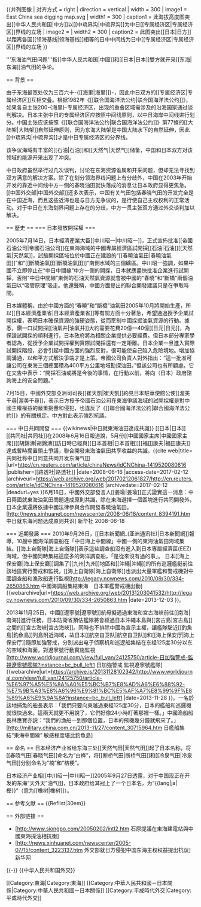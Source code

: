 {{并列图像
 | 对齐方式  = right
 | direction = vertical
 | width     = 300
 | image1    = East China sea digging map.svg
 | width1    = 300
 | caption1  = 此海拔高度图突出[[中华人民共和国|中方]]以[[中琉界沟|中琉界沟]]为中日[[专属经济区|专属经济区]]界线的立场
 | image2    =
 | width2    = 300
 | caption2  = 此图突出[[日本|日方]]以距离各国[[领海基线|领海基线]]相等的日中中间线为日中[[专属经济区|专属经济区]]界线的立场
}}

'''东海油气田问题'''指[[中华人民共和国|中國]]和[[日本|日本]]雙方就开采[[东海|东海]]油气田的争论。

== 背景 ==

由于东海最宽处仅为三百六十-{[[海里|海里]]}-，因此中日双方的[[专属经济区|专属经济区]]互相交叠。根据1982年《[[联合国海洋法公约|联合国海洋法公约]]》，如果各自主张200-{海里}-专属经济区，出现的重叠区域需涉及的沿海国家通过谈判解决。日本主张中日的专属经济区应按照中间线原则，以中日海岸中间线进行划分。中国主张应该按照《[[联合国海洋法公约|联合国海洋法公约]]》第77條的[[大陆架|大陆架]]自然延伸原则，因为东海大陆架是中国大陆水下的自然延伸，因此[[中琉界沟|中琉界沟]]才是中日专属经济区的分界线。

该争议海域有丰富的[[石油|石油]]和[[天然气|天然气]]储备，中国和日本双方对该领域的能源开采出现了冲突。

中日政府虽然举行过几次谈判，讨论在东海资源谁属和开采问题，但却无法寻找到双方满意的解决方案。除了在划分领海界线问题上有分歧外，中国在2003年开始开发的靠近中间线中方一侧的春晓油田就快落成的消息让日本政府显得更焦急。[[中国外交部|中国外交部]]还多次表示，中国有关气田包括春晓气田的开发完全是在中国近海，而且这些近海也是与日方无争议的，是行使自己主权权利的正常活动。对于中日在东海划界问题上存在的分歧，中方一贯主张双方通过外交谈判加以解决。

== 歷史 ==
=== 日本發放開採權 ===

2005年7月14日，日本經濟產業大臣[[中川昭一|中川昭一]]，正式宣佈批准[[帝國石油公司|帝國石油公司]]在東海海域的中國專屬經濟區試開採[[石油|石油]][[天然氣|天然氣]]，試驗開採區域位於中國正在建設的“[[春曉油氣田|春曉油氣田]]”和“[[斷橋油氣田|斷橋油氣田]]”南側水域的三個礦區。中川昭一強調，如果中國不立即停止在“中日中間線”中方一側的開採，日本就應盡快批准企業進行試開採，否則“中日中間線”東側的石油天然氣資源就會被中國的“春曉”和“斷橋”兩個油氣田以“吸管原理”吸走。他還聲稱，中國方面提出的聯合開發建議只是在爭取時間。

日本媒體稱，由於中國方面的“春曉”和“斷橋”油氣田2005年10月將開始生產，所以[[日本經濟產業省|日本經濟產業省]]等有關方面十分著急，希望通過授予企業試開採權，表明日本確保資源的強硬姿態，從而牽制中國採掘油氣資源的行動。據悉，鑽一口試開採[[油氣井|油氣井]]大約需要花費20億—40億[[日元|日元]]，為保證試開採的順利進行，日本政府將為相關企業提供必要經費。但日本部分專家學者認為，從授予企業試開採權到實際試開採還有一定距離。日本企業一旦進入實際試開採階段，必會引起中國方面的強烈反對，很可能使自己陷入危險境地。增加協調溝通，以和平方式解決爭端才是上策。帝國公司負責人對外指出：“這一批准可讓公司在東海三個總面積為400平方公里地域勘探油田。”但該公司也有所顧慮。它在文告中表示：“開採石油或將是今後的事情，在行動以前，將向（日本）政府諮詢海上的安全問題。”

7月15日，中國外交部亞洲司司長[[崔天凱|崔天凱]]約見日本駐華使館公使[[渥美千尋|渥美千尋]]，表示日方授予帝國石油公司在東海爭議海域的試開採權是對中國主權權益的嚴重挑釁和侵犯，也違反了《[[聯合國海洋法公約|聯合國海洋法公約]]》的有關規定。中方對此表示強烈抗議。

=== 中日共同開發 ===
{{wikinews|中日就東海油田達成共識}}
[[日本|日本]][[共同社|共同社]]在2008年6月16日報道說，5月份[[中國國家主席|中國國家主席]][[胡錦濤|胡錦濤]]訪日時已經與[[日本首相|日本首相]][[福田康夫|福田康夫]]達成暫時擱置領土爭議，聯合開發東海油氣田共享收益的共識。<ref>{{cite web|title=共同社称中日同意共同开发东海气田 |url=http://cn.reuters.com/article/chinaNews/idCNChina-1419520080616 |publisher=[[路透社|路透社]] |date=2008-06-16 |access-date=2017-02-12 |archiveurl=https://web.archive.org/web/20170212061827/http://cn.reuters.com/article/idCNChina-1419520080616 |archivedate=2017-02-12 |deadurl=yes }}</ref>6月18日，中國外交部發言人[[姜瑜|姜瑜]]正式證實這一消息：中日兩國就東海油氣田問題達成原則共識，除在東海選擇一個區塊進行共同開發外，日本企業還將依據中國法律參與合作開發春曉油氣田。<ref>[http://news.xinhuanet.com/newscenter/2008-06/18/content_8394191.htm 中日就东海问题达成原则共识] 新华社 2008-06-18</ref>

=== 近期發展 ===
2010年9月26日，[[日本新聞網_(亚洲通讯社)|日本新聞網]]報導，10艘中國海洋調查船在「中日海上中間線」中國一側的東海油氣田海域集結。[[海上自衛隊|海上自衛隊]]表示這些調查船沒有進入到日本專屬經濟區(EEZ)海域，但中國同時集結這麼多的海洋調查船，「是從來沒有過的事」。 日本[[海上保安廳|海上保安廳]]調集了[[九州|九州]]地區和[[沖繩|沖繩]]的所有巡邏艦艇前往該地區實行警戒和監視，[[海上自衛隊|海上自衛隊]]也派出大量軍艦和警戒機對中國調查船和漁政船進行監視<ref>[http://legacy.nownews.com/2010/09/30/334-2650863.htm 中國海調船集結東海　日本軍艦警戒機出動] {{webarchive|url=https://web.archive.org/web/20131203041532/http://legacy.nownews.com/2010/09/30/334-2650863.htm |date=2013-12-03 }}</ref>。

2013年11月25日，中國[[遼寧號|遼寧號]]航母擬通過東海和宮古海峽前往[[南海|南海]]進行任務，日本防衛省預估艦隊將會經過日本沖繩本島與[[宮古島|宮古島]]之間的[[宮古海峽|宮古海峽]]。同時也不排除中國為宣示主權，讓艦隊駛近[[釣魚島|釣魚島]]列島附近海域，故日本[[航空自卫队|航空自卫队]]和[[海上保安厅|海上保安厅]]隨即加強警戒，分別派出电子侦察机和巡逻船集结在东经125度30分以东的空域和海面，對遼寧號行動實施監視<ref>[http://www.worldjournal.com/view/full_van/24125750/article-日加強警戒-監視遼寧號艦隊?instance=bc_bull_left1 日加強警戒 監視遼寧號艦隊] {{webarchive|url=https://archive.is/20131128102342/http://www.worldjournal.com/view/full_van/24125750/article-%E6%97%A5%E5%8A%A0%E5%BC%B7%E8%AD%A6%E6%88%92-%E7%9B%A3%E8%A6%96%E9%81%BC%E5%AF%A7%E8%99%9F%E8%89%A6%E9%9A%8A?instance=bc_bull_left1 |date=2013-11-28 }}</ref>。一名於該地捕魚的船長表示：「我們只要向東越過東經125度30分，日本的艦船和巡邏機就很快過來。這兩天就更不用說了，它們好像24小時盯著那裡一樣。」中國漁船船長林應寶亦説：“我們的漁船一到那個位置，日本的飛機幾分鐘就飛來了。」<ref>[http://military.china.com.cn/2013-11/27/content_30715964.htm 日艦船集結“東海中間線” 敏感程度堪比釣魚島]</ref>

== 命名 ==
日本经济产业省给东海三处[[天然气田|天然气田]]起了日本名称，将[[春晓气田|春晓气田]]命名为“白桦”，将[[断桥气田|断桥气田]]和[[冷泉气田|冷泉气田]]分别命名为“楠”和“桔梗”。

日本经济产业相[[中川昭一|中川昭一]]2005年9月27日透露，对于中国现正在开发的东海“天外天”油气田，日本政府给其冠上了一个日本名，为“{{lang|ja|樫}}”（意为[[橡树|橡树]]）。

== 参考文献 ==
{{Reflist|30em}}

== 外部链接 ==
* [http://www.siongpo.com/20050202/intl2.htm 石原提議在東海建電站與中國東海採油相抗衡]
* [http://news.xinhuanet.com/newscenter/2005-07/15/content_3223137.htm 外交部就日方侵犯中国东海主权权益提出抗议] 新华网

{{-}}
{{中华人民共和国外交}}

[[Category:東海|Category:東海]]
[[Category:中華人民共和國－日本關係|Category:中華人民共和國－日本關係]]
[[Category:平成時代外交|Category:平成時代外交]]